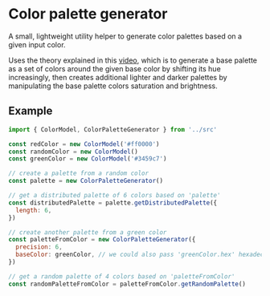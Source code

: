 # Color palette generator

A small, lightweight utility helper to generate color palettes based on a given input color.

Uses the theory explained in this [video](https://www.youtube.com/watch?v=u5AnzLg1HxY), which is to generate a base palette as a set of colors around the given base color by shifting its hue increasingly, then creates additional lighter and darker palettes by manipulating the base palette colors saturation and brightness.

## Example

```javascript
import { ColorModel, ColorPaletteGenerator } from '../src'

const redColor = new ColorModel('#ff0000')
const randomColor = new ColorModel()
const greenColor = new ColorModel('#3459c7')

// create a palette from a random color
const palette = new ColorPaletteGenerator()

// get a distributed palette of 6 colors based on 'palette'
const distributedPalette = palette.getDistributedPalette({
  length: 6,
})

// create another palette from a green color
const paletteFromColor = new ColorPaletteGenerator({
  precision: 6,
  baseColor: greenColor, // we could also pass 'greenColor.hex' hexadecimal representation
})

// get a random palette of 4 colors based on 'paletteFromColor'
const randomPaletteFromColor = paletteFromColor.getRandomPalette()
```
